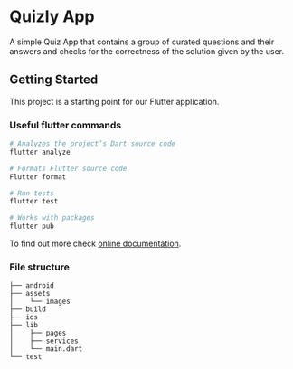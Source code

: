 # Quizly App

A simple Quiz App that contains a group of curated questions and their answers and checks for the correctness of the solution given by the user.

## Getting Started

This project is a starting point for our Flutter application.

### Useful flutter commands

```bash
# Analyzes the project’s Dart source code
flutter analyze
```

```bash
# Formats Flutter source code
Flutter format
```

```bash
# Run tests
flutter test
```

```bash
# Works with packages
flutter pub 
```

To find out more check [online documentation](https://docs.flutter.dev/).

### File structure

```
├── android
├── assets
│    └── images
├── build
├── ios
├── lib
│    ├── pages
│    ├── services
│    └── main.dart
└── test
```
